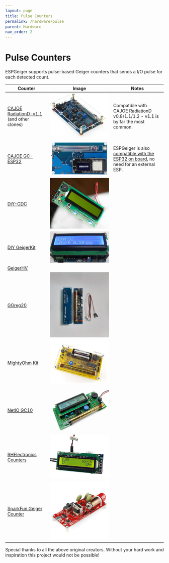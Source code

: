 ```yaml
---
layout: page
title: Pulse Counters
permalink: /hardware/pulse
parent: Hardware
nav_order: 2
---
```


# Pulse Counters

ESPGeiger supports pulse-based Geiger counters that sends a I/O pulse for each detected count.

| Counter | Image | Notes |
|---|---|---|
[CAJOE RadiationD-v1.1](https://s.click.aliexpress.com/e/_DB6zuUD) (and other clones) | ![CAJOE RadiationD-v1.1](img/cajoev11.jpg#img-thumbnail) | Compatible with CAJOE RadiationD v0.8/1.1/1.2 - v1.1 is by far the most common.
[CAJOE GC-ESP32](https://s.click.aliexpress.com/e/_DB6zuUD) | ![CAJOE GC-ESP32](img/cajoeiot.png) | ESPGeiger is also [compatible with the ESP32 on board](/hardware/cajoeiot), no need for an external ESP.
[DiY-GDC](https://www.ebay.com/usr/impexeris) | ![MightyOhm](img/DiY-GDC.jpg#img-thumbnail) | 
[DIY GeigerKit](https://sites.google.com/site/diygeigercounter) | ![DIY GeigerKit](img/diygeiger.jpg#img-thumbnail) | 
[GeigerHV](https://www.ebay.co.uk/usr/geigerhv) | | 
[GGreg20](https://www.tindie.com/stores/iotdev/) | ![GGreg20](img/ggreg.jpg#img-thumbnail) | 
[MightyOhm Kit](https://www.tindie.com/stores/mightyohm/) | ![MightyOhm](img/mightyohm.jpg#img-thumbnail) | 
[NetIO GC10](https://www.ebay.co.uk/usr/pelorymate) | ![NetIO GC10](img/gc10.jpg#img-thumbnail) | 
[RHElectronics Counters](https://www.rhelectronics.store/diy-geiger-counter-kit) | ![RH-K-GK-2-A](img/RH-K-GK-2-A.jpg#img-thumbnail) | 
[SparkFun Geiger Counter](https://www.sparkfun.com/products/retired/11345) | ![11345](img/sparkfun11345.jpg#img-thumbnail) |

Special thanks to all the above original creators. Without your hard work and inspiration this project would not be possible!